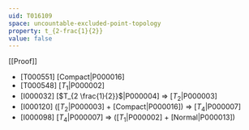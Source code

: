 ```yaml
---
uid: T016109
space: uncountable-excluded-point-topology
property: t_{2-frac{1}{2}}
value: false
---
```

[[Proof]]

* [T000551] [Compact|P000016]
* [T000548] [$T_1$|P000002]
* [I000032] [$T_{2 \frac{1}{2}}$|P000004] => [$T_2$|P000003]
* [I000120] ([$T_2$|P000003] + [Compact|P000016]) => [$T_4$|P000007]
* [I000098] [$T_4$|P000007] => ([$T_1$|P000002] + [Normal|P000013])

